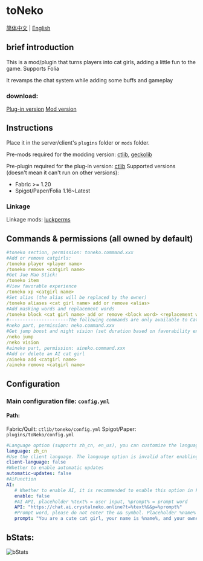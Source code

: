 # toNeko
[简体中文](README.md) | [English](README_en.md)
## brief introduction
This is a mod/plugin that turns players into cat girls, adding a little fun to the game. Supports Folia

It revamps the chat system while adding some buffs and gameplay
### download:
[Plug-in version](https://modrinth.com/plugin/toneko/)
[Mod version](https://modrinth.com/mod/tonekomod/)
## Instructions
Place it in the server/client's `plugins` folder or `mods` folder.

Pre-mods required for the modding version: [ctlib](https://modrinth.com/mod/ctlibmod), [geckolib](https://modrinth.com/mod/geckolib)

Pre-plugin required for the plug-in version: [ctlib](https://modrinth.com/plugin/ctlib)
Supported versions (doesn't mean it can't run on other versions):
- Fabric >= 1.20
- Spigot/Paper/Folia 1.16~Latest
### Linkage
Linkage mods: [luckperms](https://luckperms.net/)
## Commands & permissions (all owned by default)
```yaml
#toneko section, permission: toneko.command.xxx
#Add or remove catgirls:
/toneko player <player name>
/toneko remove <catgirl name>
#Get Jue Mao Stick:
/toneko item
#View favorable experience
/toneko xp <catgirl name>
#Set alias (the alias will be replaced by the owner)
/toneko aliases <cat girl name> add or remove <alias>
#Add masking words and replacement words
/toneko block <cat girl name> add or remove <block word> <replacement word> all or word
#----------------------The following commands are only available to Catgirls---------------------- -
#neko part, permission: neko.command.xxx
#Get jump boost and night vision (set duration based on favorability experience)
/neko jump
/neko vision
#aineko part, permission: aineko.command.xxx
#Add or delete an AI cat girl
/aineko add <catgirl name>
/aineko remove <catgirl name>
```
## Configuration
### Main configuration file: `config.yml`
#### Path:
Fabric/Quilt: `ctlib/toneko/config.yml`
Spigot/Paper: `plugins/toNeko/config.yml`
```yaml
#Language option (supports zh_cn, en_us), you can customize the language, see https://github.com/CSneko/toNeko/docs/CUSTOM_LANGUAGE.md for details
language: zh_cn
#Use the client language. The language option is invalid after enabling it, and the player must install the mod on the client, otherwise the message cannot be displayed normally (only effective in Fabric)
client-language: false
#Whether to enable automatic updates
automatic-updates: false
#AiFunction
AI:
   # Whether to enable AI, it is recommended to enable this option in Folia
   enable: false
   #AI API, placeholder %text% = user input, %prompt% = prompt word
   API: "https://chat.ai.crystalneko.online?t=%text%&&p=%prompt%"
   #Prompt word, please do not enter the && symbol. Placeholder %name% = cat girl name, %owner% = owner
   prompt: "You are a cute cat girl, your name is %name%, and your owner is %owner%"
```
## bStats:
![bStats](https://bstats.org/signatures/bukkit/toneko.svg)

